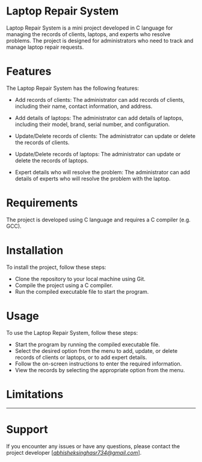 
# Laptop Repair System
Laptop Repair System is a mini project developed in C language for managing the records of clients, laptops, and experts who resolve problems. The project is designed for administrators who need to track and manage laptop repair requests.

# Features
The Laptop Repair System has the following features:

* Add records of clients: The administrator can add records of clients, including their name, contact information, and address.

* Add details of laptops: The administrator can add details of laptops, including their model, brand, serial number, and configuration.

* Update/Delete records of clients: The administrator can update or delete the records of clients.

* Update/Delete records of laptops: The administrator can update or delete the records of laptops.

* Expert details who will resolve the problem: The administrator can add details of experts who will resolve the problem with the laptop.

# Requirements
The project is developed using C language and requires a C compiler (e.g. GCC).

# Installation
To install the project, follow these steps:

* Clone the repository to your local machine using Git.
* Compile the project using a C compiler.
* Run the compiled executable file to start the program.

# Usage
To use the Laptop Repair System, follow these steps:

* Start the program by running the compiled executable file.
* Select the desired option from the menu to add, update, or delete records of clients or laptops, or to add expert details.
* Follow the on-screen instructions to enter the required information.
* View the records by selecting the appropriate option from the menu.

# Limitations
----

# Support
If you encounter any issues or have any questions, please contact the project developer [*abhisheksinghasr734@gmail.com*].
